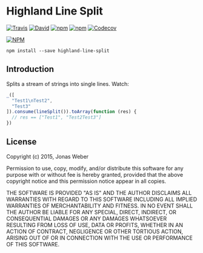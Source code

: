 
Highland Line Split
===================

[![Travis](https://img.shields.io/travis/thriqon/highland-line-split.svg?style=flat-square)](https://travis-ci.org/thriqon/highland-line-split)
[![David](https://img.shields.io/david/thriqon/highland-line-split.svg?style=flat-square)](https://david-dm.org/thriqon/highland-line-split)
[![npm](https://img.shields.io/npm/v/highland-line-split.svg?style=flat-square)](https://npmjs.com/package/highland-line-split/)
[![npm](https://img.shields.io/npm/l/highland-line-split.svg?style=flat-square)](https://thriqon.github.io/highland-line-split/)
[![Codecov](https://img.shields.io/codecov/c/github/thriqon/highland-line-split.svg?style=flat-square)](https://codecov.io/github/thriqon/highland-line-split)

[![NPM](https://nodei.co/npm/highland-line-split.png)](https://npmjs.com/package/highland-line-split/)

    npm install --save highland-line-split

Introduction
------------

Splits a stream of strings into single lines. Watch:

```javascript
_([
  "Test1\nTest2",
  "Test3"
]).consume(lineSplit()).toArray(function (res) {
  // res == ["Test1", "Test2Test3"]
})
```

License
-------
Copyright (c) 2015, Jonas Weber

Permission to use, copy, modify, and/or distribute this software for any purpose with or without fee is hereby granted, provided that the above copyright notice and this permission notice appear in all copies.

THE SOFTWARE IS PROVIDED "AS IS" AND THE AUTHOR DISCLAIMS ALL WARRANTIES WITH REGARD TO THIS SOFTWARE INCLUDING ALL IMPLIED WARRANTIES OF MERCHANTABILITY AND FITNESS. IN NO EVENT SHALL THE AUTHOR BE LIABLE FOR ANY SPECIAL, DIRECT, INDIRECT, OR CONSEQUENTIAL DAMAGES OR ANY DAMAGES WHATSOEVER RESULTING FROM LOSS OF USE, DATA OR PROFITS, WHETHER IN AN ACTION OF CONTRACT, NEGLIGENCE OR OTHER TORTIOUS ACTION, ARISING OUT OF OR IN CONNECTION WITH THE USE OR PERFORMANCE OF THIS SOFTWARE.

